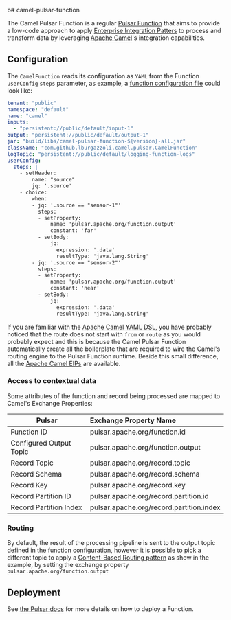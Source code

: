b# camel-pulsar-function

The Camel Pulsar Function is a regular [Pulsar Function](https://pulsar.apache.org/docs/functions-overview/) that aims to provide a low-code approach to apply [Enterprise Integration Patters](https://www.enterpriseintegrationpatterns.com/) to process and transform data by leveraging [Apache Camel](https://camel.apache.org/)'s integration capabilities.


## Configuration

The `CamelFunction` reads its configuration as `YAML` from the Function `userConfig` `steps` parameter, as example, a [function configuration file](https://pulsar.apache.org/docs/3.0.x/functions-cli/) could look like:

```yaml
tenant: "public"
namespace: "default"
name: "camel"
inputs:
  - "persistent://public/default/input-1"
output: "persistent://public/default/output-1"
jar: "build/libs/camel-pulsar-function-${version}-all.jar"
className: "com.github.lburgazzoli.camel.pulsar.CamelFunction"
logTopic: "persistent://public/default/logging-function-logs"
userConfig:
  steps: |
    - setHeader:
        name: "source"
        jq: '.source'
    - choice:
        when:
        - jq: '.source == "sensor-1"'
          steps:
          - setProperty:
              name: 'pulsar.apache.org/function.output'
              constant: 'far'
          - setBody:
              jq:
                expression: '.data'
                resultType: 'java.lang.String'
        - jq: '.source == "sensor-2"'
          steps:
          - setProperty:
              name: 'pulsar.apache.org/function.output'
              constant: 'near'
          - setBody:
              jq:
                expression: '.data'
                resultType: 'java.lang.String'
```

If you are familiar with the [Apache Camel YAML DSL](https://camel.apache.org/components/3.20.x/others/yaml-dsl.html), you have probably noticed that the route does not start with `from` or `route` as you would probably expect and this is because the Camel Pulsar Function automatically create all the boilerplate that are required to wire the Camel's routing engine to the Pulsar Function runtime. Beside this small difference, all the [Apache Camel EIPs](https://camel.apache.org/components/3.20.x/eips/enterprise-integration-patterns.html) are available.


### Access to contextual data

Some attributes of the function and record being processed are mapped to Camel's Exchange Properties:

| Pulsar                   | Exchange Property Name                   |
|--------------------------|:-----------------------------------------|
| Function ID              | pulsar.apache.org/function.id            |
| Configured Output Topic  | pulsar.apache.org/function.output        |
| Record Topic             | pulsar.apache.org/record.topic           |
| Record Schema            | pulsar.apache.org/record.schema          |
| Record Key               | pulsar.apache.org/record.key             |
| Record Partition ID      | pulsar.apache.org/record.partition.id    |
| Record Partition Index   | pulsar.apache.org/record.partition.index |

### Routing

By default, the result of the processing pipeline is sent to the output topic defined in the function configuration, however it is possible to pick a different topic to apply a [Content-Based Routing pattern](https://www.enterpriseintegrationpatterns.com/patterns/messaging/ContentBasedRouter.html) as show in the example, by setting the exchange property `pulsar.apache.org/function.output`

## Deployment

See [the Pulsar docs](https://pulsar.apache.org/fr/docs/functions-deploy) for more details on how to deploy a Function.


